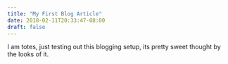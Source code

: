 ```yaml
---
title: "My First Blog Article"
date: 2018-02-11T20:33:47-08:00
draft: false
---
```


I am totes, just testing out this blogging setup, its pretty sweet thought by the looks of it.
